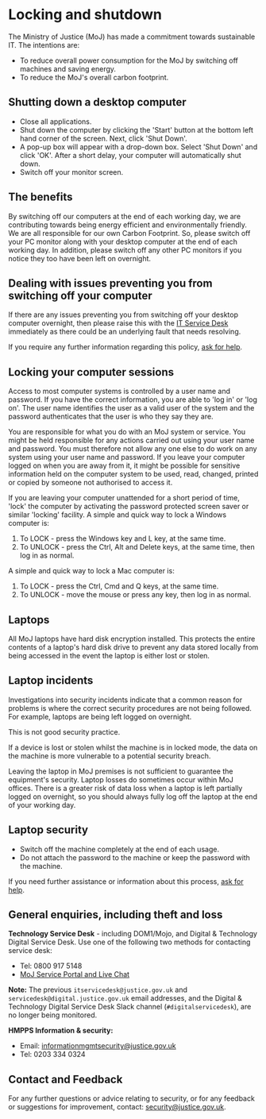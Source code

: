 # Locking and shutdown

The Ministry of Justice \(MoJ\) has made a commitment towards sustainable IT. The intentions are:

-   To reduce overall power consumption for the MoJ by switching off machines and saving energy.
-   To reduce the MoJ's overall carbon footprint.

## Shutting down a desktop computer

-   Close all applications.
-   Shut down the computer by clicking the 'Start' button at the bottom left hand corner of the screen. Next, click 'Shut Down'.
-   A pop-up box will appear with a drop-down box. Select 'Shut Down' and click 'OK'. After a short delay, your computer will automatically shut down.
-   Switch off your monitor screen.

## The benefits

By switching off our computers at the end of each working day, we are contributing towards being energy efficient and environmentally friendly. We are all responsible for our own Carbon Footprint. So, please switch off your PC monitor along with your desktop computer at the end of each working day. In addition, please switch off any other PC monitors if you notice they too have been left on overnight.

## Dealing with issues preventing you from switching off your computer

If there are any issues preventing you from switching off your desktop computer overnight, then please raise this with the [IT Service Desk](#general-enquiries-including-theft-and-loss) immediately as there could be an underlying fault that needs resolving.

If you require any further information regarding this policy, [ask for help](#contact-details).

## Locking your computer sessions

Access to most computer systems is controlled by a user name and password. If you have the correct information, you are able to 'log in' or 'log on'. The user name identifies the user as a valid user of the system and the password authenticates that the user is who they say they are.

You are responsible for what you do with an MoJ system or service. You might be held responsible for any actions carried out using your user name and password. You must therefore not allow any one else to do work on any system using your user name and password. If you leave your computer logged on when you are away from it, it might be possible for sensitive information held on the computer system to be used, read, changed, printed or copied by someone not authorised to access it.

If you are leaving your computer unattended for a short period of time, 'lock' the computer by activating the password protected screen saver or similar 'locking' facility. A simple and quick way to lock a Windows computer is:

1.  To LOCK - press the Windows key and L key, at the same time.
2.  To UNLOCK - press the Ctrl, Alt and Delete keys, at the same time, then log in as normal.

A simple and quick way to lock a Mac computer is:

1.  To LOCK - press the Ctrl, Cmd and Q keys, at the same time.
2.  To UNLOCK - move the mouse or press any key, then log in as normal.

## Laptops

All MoJ laptops have hard disk encryption installed. This protects the entire contents of a laptop's hard disk drive to prevent any data stored locally from being accessed in the event the laptop is either lost or stolen.

## Laptop incidents

Investigations into security incidents indicate that a common reason for problems is where the correct security procedures are not being followed. For example, laptops are being left logged on overnight.

This is not good security practice.

If a device is lost or stolen whilst the machine is in locked mode, the data on the machine is more vulnerable to a potential security breach.

Leaving the laptop in MoJ premises is not sufficient to guarantee the equipment's security. Laptop losses do sometimes occur within MoJ offices. There is a greater risk of data loss when a laptop is left partially logged on overnight, so you should always fully log off the laptop at the end of your working day.

## Laptop security

-   Switch off the machine completely at the end of each usage.
-   Do not attach the password to the machine or keep the password with the machine.

If you need further assistance or information about this process, [ask for help](#contact-details).

## General enquiries, including theft and loss

**Technology Service Desk** - including DOM1/Mojo, and Digital &amp; Technology Digital Service Desk. Use one of the following two methods for contacting service desk:

-   Tel: 0800 917 5148
-   [MoJ Service Portal and Live Chat](https://mojprod.service-now.com/moj_sp)

**Note:** The previous `itservicedesk@justice.gov.uk` and `servicedesk@digital.justice.gov.uk` email addresses, and the Digital &amp; Technology Digital Service Desk Slack channel \(`#digitalservicedesk`\), are no longer being monitored.

**HMPPS Information &amp; security:**

-   Email: [informationmgmtsecurity@justice.gov.uk](mailto:informationmgmtsecurity@justice.gov.uk)
-   Tel: 0203 334 0324

## Contact and Feedback

For any further questions or advice relating to security, or for any feedback or suggestions for improvement, contact: [security@justice.gov.uk](mailto:security@justice.gov.uk).

